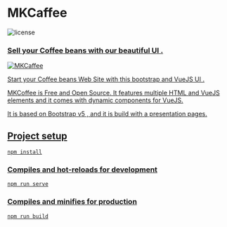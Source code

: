 # MKCaffee
![license](https://img.shields.io/badge/license-MIT-blue.svg) <a href="https://github.com/creativetimofficial/vue-notus/issues?q=is%3Aopen+is%3Aissue" target="_blank">
### Sell your Coffee beans with our beautiful UI .
  
![MKCaffee](https://user-images.githubusercontent.com/70536218/141295198-d041741b-ea47-43c4-9b07-70b309747c92.png)

Start your Coffee beans Web Site with this bootstrap and VueJS UI . 

MKCoffee is Free and Open Source. It features multiple HTML and VueJS elements and it comes with dynamic components for VueJS.

It is based on Bootstrap v5 , and it is build with a presentation pages.

## Project setup
```
npm install
```

### Compiles and hot-reloads for development
```
npm run serve
```

### Compiles and minifies for production
```
npm run build
```


